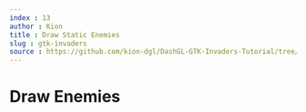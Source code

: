 ```yaml
---
index : 13
author : Kion
title : Draw Static Enemies
slug : gtk-invaders
source : https://github.com/kion-dgl/DashGL-GTK-Invaders-Tutorial/tree/master/13_Draw_Enemies
---
```

# Draw Enemies
